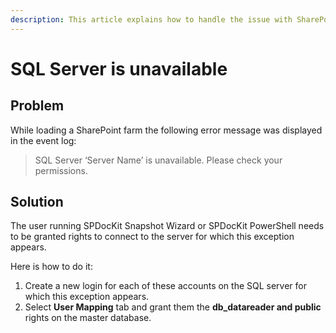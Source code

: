 ```yaml
---
description: This article explains how to handle the issue with SharePoint farm load not working properly because the SQL server was not available.
---
```


# SQL Server is unavailable

## Problem

While loading a SharePoint farm the following error message was displayed in the event log:

> SQL Server ‘Server Name’ is unavailable. Please check your permissions.

## Solution

The user running SPDocKit Snapshot Wizard or SPDocKit PowerShell needs to be granted rights to connect to the server for which this exception appears.

Here is how to do it:

1. Create a new login for each of these accounts on the SQL server for which this exception appears.
2. Select **User Mapping** tab and grant them the **db\_datareader and public** rights on the master database.


